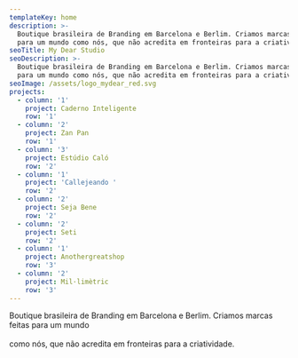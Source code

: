 ```yaml
---
templateKey: home
description: >-
  Boutique brasileira de Branding em Barcelona e Berlim. Criamos marcas feitas
  para um mundo como nós, que não acredita em fronteiras para a criatividade.
seoTitle: My Dear Studio
seoDescription: >-
  Boutique brasileira de Branding em Barcelona e Berlim. Criamos marcas feitas
  para um mundo como nós, que não acredita em fronteiras para a criatividade.
seoImage: /assets/logo_mydear_red.svg
projects:
  - column: '1'
    project: Caderno Inteligente
    row: '1'
  - column: '2'
    project: Zan Pan
    row: '1'
  - column: '3'
    project: Estúdio Caló
    row: '2'
  - column: '1'
    project: 'Callejeando '
    row: '2'
  - column: '2'
    project: Seja Bene
    row: '2'
  - column: '2'
    project: Seti
    row: '2'
  - column: '1'
    project: Anothergreatshop
    row: '3'
  - column: '2'
    project: Mil·limètric
    row: '3'
---
```

Boutique brasileira de Branding em Barcelona e Berlim. Criamos marcas feitas para um mundo \
\
como nós, que não acredita em fronteiras para a criatividade.

